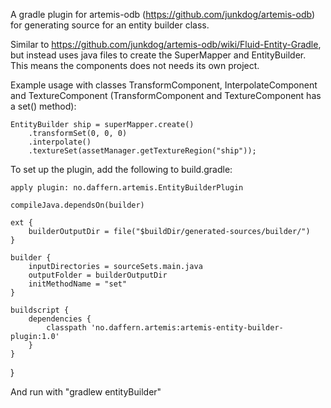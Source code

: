 A gradle plugin for artemis-odb (https://github.com/junkdog/artemis-odb) for generating source for an entity builder class. 

Similar to https://github.com/junkdog/artemis-odb/wiki/Fluid-Entity-Gradle, but instead uses java files to create the 
SuperMapper and EntityBuilder. This means the components does not needs its own project.

Example usage with classes TransformComponent, InterpolateComponent and TextureComponent (TransformComponent and TextureComponent has a set() method):

    EntityBuilder ship = superMapper.create()
        .transformSet(0, 0, 0)
        .interpolate()
        .textureSet(assetManager.getTextureRegion("ship"));

To set up the plugin, add the following to build.gradle:

    apply plugin: no.daffern.artemis.EntityBuilderPlugin

    compileJava.dependsOn(builder)

    ext {
        builderOutputDir = file("$buildDir/generated-sources/builder/")
    }

    builder {
        inputDirectories = sourceSets.main.java
        outputFolder = builderOutputDir
        initMethodName = "set"
    }

    buildscript {
        dependencies {
            classpath 'no.daffern.artemis:artemis-entity-builder-plugin:1.0'
        }
    }
}

And run with "gradlew entityBuilder"
